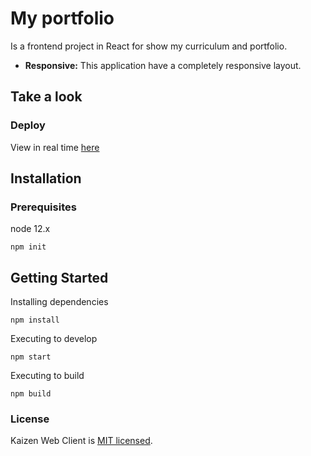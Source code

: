 
# My portfolio

Is a frontend project in React for show my curriculum and portfolio.

* **Responsive:** This application have a completely responsive layout.


## Take a look
  ### Deploy
  View in real time [here](https://rulocode.now.sh/ "here")

 


## Installation
### Prerequisites

node 12.x
```
npm init
```
## Getting Started

Installing dependencies
```
npm install
```
Executing to develop
```
npm start
```
Executing to build
```
npm build
```

### License

Kaizen Web Client is [MIT licensed](./LICENSE).
